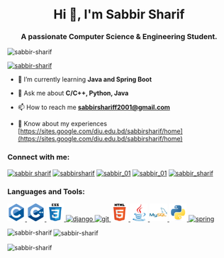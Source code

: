 <h1 align="center">Hi 👋, I'm Sabbir Sharif</h1>
<h3 align="center">A passionate Computer Science & Engineering Student.</h3>

<p align="left"> <img src="https://komarev.com/ghpvc/?username=sabbir-sharif&label=Profile%20views&color=0e75b6&style=flat" alt="sabbir-sharif" /> </p>

<p align="left"> <a href="https://github.com/ryo-ma/github-profile-trophy"><img src="https://github-profile-trophy.vercel.app/?username=sabbir-sharif" alt="sabbir-sharif" /></a> </p>

- 🌱 I’m currently learning **Java and Spring Boot**

- 💬 Ask me about **C/C++, Python, Java**

- 📫 How to reach me **sabbirshariff2001@gmail.com**

- 📄 Know about my experiences [https://sites.google.com/diu.edu.bd/sabbirsharif/home](https://sites.google.com/diu.edu.bd/sabbirsharif/home)

<h3 align="left">Connect with me:</h3>
<p align="left">
<a href="https://linkedin.com/in/sabbir sharif" target="blank"><img align="center" src="https://raw.githubusercontent.com/rahuldkjain/github-profile-readme-generator/master/src/images/icons/Social/linked-in-alt.svg" alt="sabbir sharif" height="30" width="40" /></a>
<a href="https://kaggle.com/sabbirsharif" target="blank"><img align="center" src="https://raw.githubusercontent.com/rahuldkjain/github-profile-readme-generator/master/src/images/icons/Social/kaggle.svg" alt="sabbirsharif" height="30" width="40" /></a>
<a href="https://www.hackerrank.com/sabbir_01" target="blank"><img align="center" src="https://raw.githubusercontent.com/rahuldkjain/github-profile-readme-generator/master/src/images/icons/Social/hackerrank.svg" alt="sabbir_01" height="30" width="40" /></a>
<a href="https://codeforces.com/profile/sabbir_01" target="blank"><img align="center" src="https://raw.githubusercontent.com/rahuldkjain/github-profile-readme-generator/master/src/images/icons/Social/codeforces.svg" alt="sabbir_01" height="30" width="40" /></a>
<a href="https://discord.gg/sabbir_sharif" target="blank"><img align="center" src="https://raw.githubusercontent.com/rahuldkjain/github-profile-readme-generator/master/src/images/icons/Social/discord.svg" alt="sabbir_sharif" height="30" width="40" /></a>
</p>

<h3 align="left">Languages and Tools:</h3>
<p align="left"> <a href="https://www.cprogramming.com/" target="_blank" rel="noreferrer"> <img src="https://raw.githubusercontent.com/devicons/devicon/master/icons/c/c-original.svg" alt="c" width="40" height="40"/> </a> <a href="https://www.w3schools.com/cpp/" target="_blank" rel="noreferrer"> <img src="https://raw.githubusercontent.com/devicons/devicon/master/icons/cplusplus/cplusplus-original.svg" alt="cplusplus" width="40" height="40"/> </a> <a href="https://www.w3schools.com/css/" target="_blank" rel="noreferrer"> <img src="https://raw.githubusercontent.com/devicons/devicon/master/icons/css3/css3-original-wordmark.svg" alt="css3" width="40" height="40"/> </a> <a href="https://www.djangoproject.com/" target="_blank" rel="noreferrer"> <img src="https://cdn.worldvectorlogo.com/logos/django.svg" alt="django" width="40" height="40"/> </a> <a href="https://git-scm.com/" target="_blank" rel="noreferrer"> <img src="https://www.vectorlogo.zone/logos/git-scm/git-scm-icon.svg" alt="git" width="40" height="40"/> </a> <a href="https://www.w3.org/html/" target="_blank" rel="noreferrer"> <img src="https://raw.githubusercontent.com/devicons/devicon/master/icons/html5/html5-original-wordmark.svg" alt="html5" width="40" height="40"/> </a> <a href="https://www.java.com" target="_blank" rel="noreferrer"> <img src="https://raw.githubusercontent.com/devicons/devicon/master/icons/java/java-original.svg" alt="java" width="40" height="40"/> </a> <a href="https://www.mysql.com/" target="_blank" rel="noreferrer"> <img src="https://raw.githubusercontent.com/devicons/devicon/master/icons/mysql/mysql-original-wordmark.svg" alt="mysql" width="40" height="40"/> </a> <a href="https://www.python.org" target="_blank" rel="noreferrer"> <img src="https://raw.githubusercontent.com/devicons/devicon/master/icons/python/python-original.svg" alt="python" width="40" height="40"/> </a> <a href="https://spring.io/" target="_blank" rel="noreferrer"> <img src="https://www.vectorlogo.zone/logos/springio/springio-icon.svg" alt="spring" width="40" height="40"/> </a> </p>

<p><img align="left" src="https://github-readme-stats.vercel.app/api/top-langs?username=sabbir-sharif&show_icons=true&locale=en&layout=compact" alt="sabbir-sharif" /></p>

<p>&nbsp;<img align="center" src="https://github-readme-stats.vercel.app/api?username=sabbir-sharif&show_icons=true&locale=en" alt="sabbir-sharif" /></p>

<p><img align="center" src="https://github-readme-streak-stats.herokuapp.com/?user=sabbir-sharif&" alt="sabbir-sharif" /></p>
